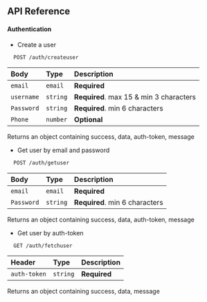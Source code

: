 
## API Reference

#### Authentication

- Create a user
```http
  POST /auth/createuser
```

| Body | Type     | Description                |
| :-------- | :------- | :------------------------- |
| `email` | `email` | **Required** |
| `username` | `string` | **Required**. max 15 & min 3 characters |
| `Password` | `string` | **Required**. min 6 characters |
| `Phone` | `number` | **Optional** |

Returns an object containing success, data, auth-token, message

- Get user by email and password
```http
  POST /auth/getuser
```

| Body | Type     | Description                |
| :-------- | :------- | :------------------------- |
| `email` | `email` | **Required** |
| `Password` | `string` | **Required**. min 6 characters |

Returns an object containing success, data, auth-token, message


- Get user by auth-token
```http
  GET /auth/fetchuser
```

| Header | Type     | Description                |
| :-------- | :------- | :------------------------- |
| `auth-token` | `string` | **Required** |

Returns an object containing success, data, message



